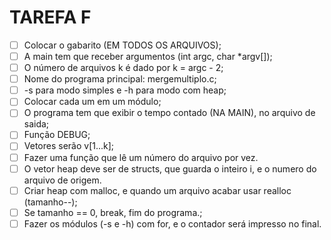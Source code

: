 TAREFA F
=========

- [ ] Colocar o gabarito (EM TODOS OS ARQUIVOS);
- [ ] A main tem que receber argumentos (int argc, char *argv[]);
- [ ] O número de arquivos k é dado por k = argc - 2;
- [ ] Nome do programa principal: mergemultiplo.c;
- [ ] -s para modo simples e -h para modo com heap;
- [ ] Colocar cada um em um módulo;
- [ ] O programa tem que exibir o tempo contado (NA MAIN), no arquivo de saida;
- [ ] Função DEBUG;
- [ ] Vetores serão v[1...k];
- [ ] Fazer uma função que lê um número do arquivo por vez.
- [ ] O vetor heap deve ser de structs, que guarda o inteiro i, e o numero do arquivo de origem.
- [ ] Criar heap com malloc, e quando um arquivo acabar usar realloc (tamanho--);
- [ ] Se tamanho == 0, break, fim do programa.;
- [ ] Fazer os módulos (-s e -h) com for, e o contador será impresso no final. 
